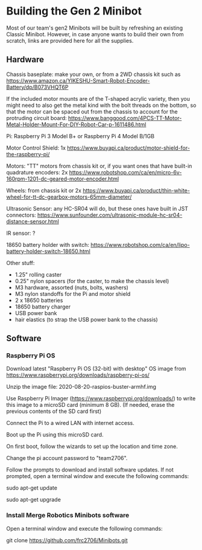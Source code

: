 # Building the Gen 2 Minibot

Most of our team's gen2 Minibots will be built by refreshing an existing Classic Minibot. However, in case anyone wants to build their own from scratch, links are provided here for all the supplies.

## Hardware

Chassis baseplate: make your own, or from a 2WD chassis kit such as https://www.amazon.ca/YIKESHU-Smart-Robot-Encoder-Battery/dp/B073VHQT6P

If the included motor mounts are of the T-shaped acrylic variety, then you might need to also get the metal kind with the bolt threads on the bottom, so that the motor can be spaced out from the chassis to account for the protruding circuit board: https://www.banggood.com/4PCS-TT-Motor-Metal-Holder-Mount-For-DIY-Robot-Car-p-1611486.html

Pi: Raspberry Pi 3 Model B+ or Raspberry Pi 4 Model B/1GB

Motor Control Shield: 1x https://www.buyapi.ca/product/motor-shield-for-the-raspberry-pi/

Motors: "TT" motors from chassis kit or, if you want ones that have built-in quadrature encoders: 2x https://www.robotshop.com/ca/en/micro-6v-160rpm-1201-dc-geared-motor-encoder.html

Wheels: from chassis kit or 2x https://www.buyapi.ca/product/thin-white-wheel-for-tt-dc-gearbox-motors-65mm-diameter/

Ultrasonic Sensor: any HC-SR04 will do, but these ones have built in JST connectors: https://www.sunfounder.com/ultrasonic-module-hc-sr04-distance-sensor.html

IR sensor: ?

18650 battery holder with switch: https://www.robotshop.com/ca/en/lipo-battery-holder-switch-18650.html

Other stuff:
- 1.25" rolling caster
- 0.25" nylon spacers (for the caster, to make the chassis level)
- M3 hardware, assorted (nuts, bolts, washers)
- M3 nylon standoffs for the Pi and motor shield
- 2 x 18650 batteries
- 18650 battery charger
- USB power bank
- hair elastics (to strap the USB power bank to the chassis)

## Software

### Raspberry Pi OS

Download latest "Raspberry Pi OS (32-bit) with desktop" OS image from https://www.raspberrypi.org/downloads/raspberry-pi-os/

Unzip the image file: 2020-08-20-raspios-buster-armhf.img

Use Raspberry Pi Imager (https://www.raspberrypi.org/downloads/) to write this image to a microSD card (minimum 8 GB). (If needed, erase the previous contents of the SD card first)

Connect the Pi to a wired LAN with internet access.

Boot up the Pi using this microSD card.

On first boot, follow the wizards to set up the location and time zone.

Change the pi account password to "team2706".

Follow the prompts to download and install software updates. If not prompted, open a terminal window and execute the following commands:

sudo apt-get update

sudo apt-get upgrade

### Install Merge Robotics Minibots software

Open a terminal window and execute the following commands:

git clone https://github.com/frc2706/Minibots.git

